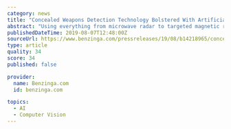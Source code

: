 ```yaml
---
category: news
title: "Concealed Weapons Detection Technology Bolstered With Artificial Intelligence"
abstract: "Using everything from microwave radar to targeted magnetic resonance to video analytics for threat object recognition, Patriot One's sensors gather information and its AI software. In addition, these different sensors can be networked together to analyze ..."
publishedDateTime: 2019-08-07T12:48:00Z
sourceUrl: https://www.benzinga.com/pressreleases/19/08/b14218965/concealed-weapons-detection-technology-bolstered-with-artificial-intelligence
type: article
quality: 34
score: 34
published: false

provider:
  name: Benzinga.com
  id: benzinga.com

topics:
  - AI
  - Computer Vision
---
```

